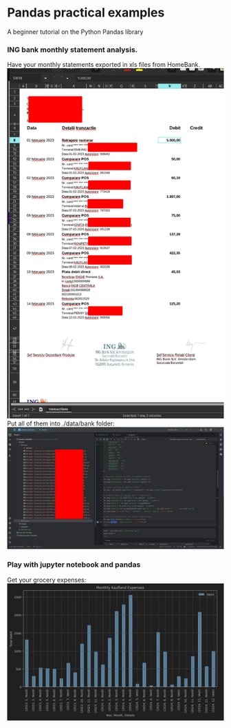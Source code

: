# Pandas practical examples
A beginner tutorial on the Python Pandas library 

### ING bank monthly statement analysis.
Have your monthly statements exported in xls files from HomeBank.
<img src='./images/ing_monthly_statement.png'>
Put all of them into ./data/bank folder:
<img src='./images/ing_xls_exports.png'>


### Play with jupyter notebook and pandas
Get your grocery expenses:
<img src='./images/kaufland_monthly_expences.png'>